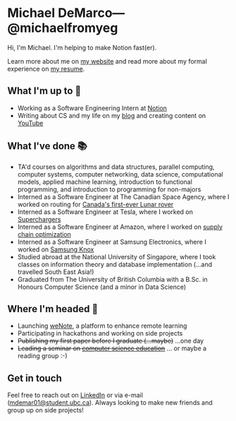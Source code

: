 # Michael DeMarco—@michaelfromyeg

Hi, I'm Michael. I'm helping to make Notion fast(er).

Learn more about me on [my website](https://michaeldemar.co) and read more about my formal experience on [my resume](https://resume.michaeldemar.co).

## What I'm up to 🧰

- Working as a Software Engineering Intern at [Notion](https://www.notion.so)
- Writing about CS and my life on my [blog](https://michaeldemar.co/blog) and creating content on [YouTube](https://www.youtube.com/@michaelfromyeg)

## What I've done 📚

- TA'd courses on algorithms and data structures, parallel computing, computer systems, computer networking, data science, computational models, applied machine learning, introduction to functional programming, and introduction to programming for non-majors
- Interned as a Software Engineer at The Canadian Space Agency, where I worked on routing for [Canada's first-ever Lunar rover](https://www.asc-csa.gc.ca/eng/astronomy/moon-exploration/first-canadian-rover-to-explore-the-moon.asp)
- Interned as a Software Engineer at Tesla, where I worked on [Superchargers](https://www.tesla.com/supercharger)
- Interned as a Software Engineer at Amazon, where I worked on [supply chain optimization](https://www.amazon.jobs/en/teams/scot)
- Interned as a Software Engineer at Samsung Electronics, where I worked on [Samsung Knox](https://samsungknox.com)
- Studied abroad at the National University of Singapore, where I took classes on information theory and database implementation (...and travelled South East Asia!)
- Graduated from The University of British Columbia with a B.Sc. in Honours Computer Science (and a minor in Data Science)

## Where I'm headed 🚂

- Launching [weNote](https://wenote.ca), a platform to enhance remote learning
- Participating in hackathons and working on side projects
- ~~Publishing my first paper before I graduate (...maybe)~~ ...one day
- ~~Leading a seminar on [computer science education](https://github.com/michaelfromyeg/cpsc490b-pedagogy)~~ ... or maybe a reading group :-)

## Get in touch

Feel free to reach out on [LinkedIn](https://linkedin.com/in/michaelfromyeg) or via e-mail (mdemar01@student.ubc.ca). Always looking to make new friends and group up on side projects!
